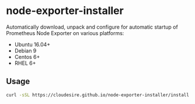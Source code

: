 # node-exporter-installer

Automatically download, unpack and configure for automatic startup of Prometheus
Node Exporter on various platforms:

* Ubuntu 16.04+
* Debian 9
* Centos 6+
* RHEL 6+

## Usage

```bash
curl -sSL https://cloudesire.github.io/node-exporter-installer/install.sh | sudo sh
```
